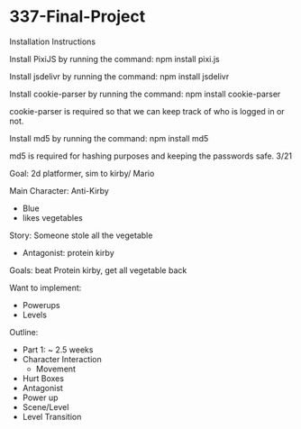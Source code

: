 # 337-Final-Project

Installation Instructions

Install PixiJS by running the command:
npm install pixi.js

Install jsdelivr by running the command:
npm install jsdelivr

Install cookie-parser by running the command: 
npm install cookie-parser

cookie-parser is required so that we can keep track of who is logged in or not. 

Install md5 by running the command:
npm install md5

md5 is required for hashing purposes and keeping the passwords safe.
3/21 

Goal: 2d platformer, sim to kirby/ Mario

Main Character: Anti-Kirby
- Blue
- likes vegetables

Story: Someone stole all the vegetable
- Antagonist: protein kirby 

Goals: beat Protein kirby, get all vegetable back 

Want to implement: 
- Powerups
- Levels


Outline: 
- Part 1: ~ 2.5 weeks 
- Character Interaction 
	- Movement
- Hurt Boxes 
- Antagonist 
- Power up 
- Scene/Level
- Level Transition

